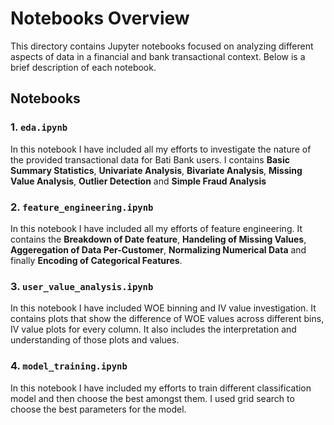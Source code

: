 # Notebooks Overview

This directory contains Jupyter notebooks focused on analyzing different aspects of data in a financial and bank transactional context. Below is a brief description of each notebook.

## Notebooks

### 1. `eda.ipynb`

In this notebook I have included all my efforts to investigate the nature of the provided transactional data for Bati Bank users. I contains **Basic Summary Statistics**, **Univariate Analysis**, **Bivariate Analysis**, **Missing Value Analysis**, **Outlier Detection** and **Simple Fraud Analysis**

### 2. `feature_engineering.ipynb`

In this notebook I have included all my efforts of feature engineering. It contains the **Breakdown of Date feature**, **Handeling of Missing Values**, **Aggeregation of Data Per-Customer**, **Normalizing Numerical Data** and finally **Encoding of Categorical Features**.

### 3. `user_value_analysis.ipynb`

In this notebook I have included WOE binning and IV value investigation. It contains plots that show the difference of WOE values across different bins, IV value plots for every column. It also includes the interpretation and understanding of those plots and values.

### 4. `model_training.ipynb`

In this notebook I have included my efforts to train different classification model and then choose the best amongst them. I used grid search to choose the best parameters for the model.
